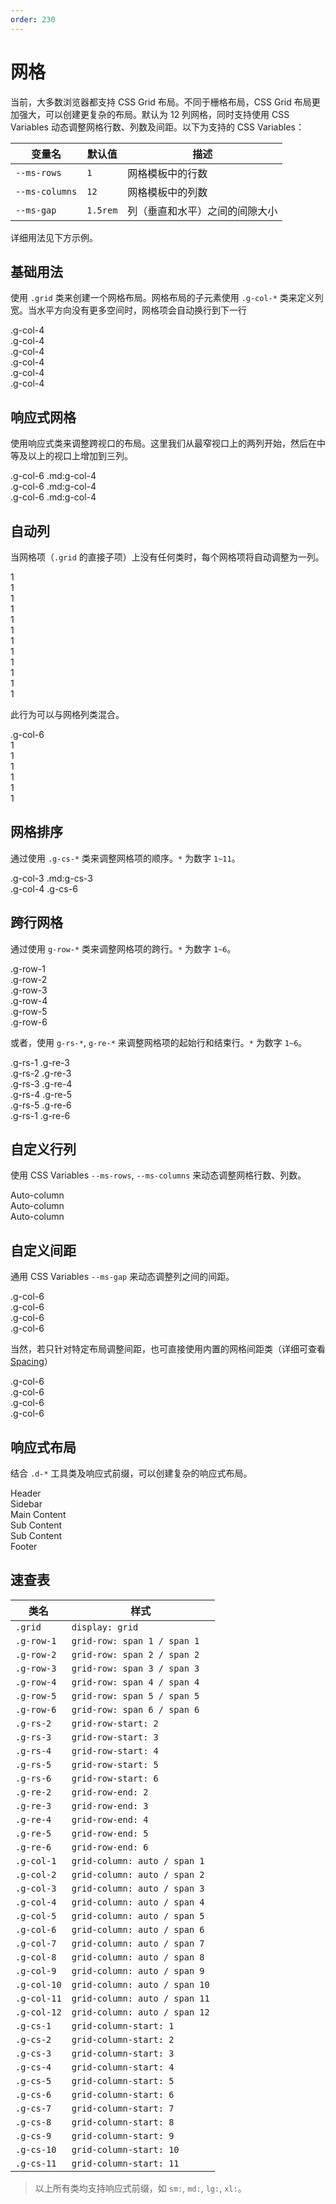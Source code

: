 ```yaml
---
order: 230
---
```


# 网格

当前，大多数浏览器都支持 CSS Grid 布局。不同于栅格布局，CSS Grid 布局更加强大，可以创建更复杂的布局。默认为 12 列网格，同时支持使用 CSS Variables 动态调整网格行数、列数及间距。以下为支持的 CSS Variables：

| 变量名         | 默认值   | 描述                           |
| -------------- | -------- | ------------------------------ |
| `--ms-rows`    | `1`      | 网格模板中的行数               |
| `--ms-columns` | `12`     | 网格模板中的列数               |
| `--ms-gap`     | `1.5rem` | 列（垂直和水平）之间的间隙大小 |

详细用法见下方示例。

## 基础用法

使用 `.grid` 类来创建一个网格布局。网格布局的子元素使用 `.g-col-*` 类来定义列宽。当水平方向没有更多空间时，网格项会自动换行到下一行

<Story title="基础用法">
<div class="demo-grid grid text-center my-5">
  <div class="g-col-4">.g-col-4</div>
  <div class="g-col-4">.g-col-4</div>
  <div class="g-col-4">.g-col-4</div>
  <div class="g-col-4">.g-col-4</div>
  <div class="g-col-4">.g-col-4</div>
  <div class="g-col-4">.g-col-4</div>
</div>
</Story>

## 响应式网格

使用响应式类来调整跨视口的布局。这里我们从最窄视口上的两列开始，然后在中等及以上的视口上增加到三列。

<Story title="响应式网格">
<div class="demo-grid grid text-center my-5">
  <div class="g-col-6 md:g-col-4">.g-col-6 .md:g-col-4</div>
  <div class="g-col-6 md:g-col-4">.g-col-6 .md:g-col-4</div>
  <div class="g-col-6 md:g-col-4">.g-col-6 .md:g-col-4</div>
</div>
</Story>

## 自动列

当网格项（`.grid` 的直接子项）上没有任何类时，每个网格项将自动调整为一列。

<Story title="自动列">
<div class="demo-grid grid text-center my-5">
  <div>1</div>
  <div>1</div>
  <div>1</div>
  <div>1</div>
  <div>1</div>
  <div>1</div>
  <div>1</div>
  <div>1</div>
  <div>1</div>
  <div>1</div>
  <div>1</div>
  <div>1</div>
</div>
</Story>

此行为可以与网格列类混合。

<Story title="混用自动列">
<div class="demo-grid grid text-center my-5">
  <div class="g-col-6">.g-col-6</div>
  <div>1</div>
  <div>1</div>
  <div>1</div>
  <div>1</div>
  <div>1</div>
  <div>1</div>
</div>
</Story>

## 网格排序

通过使用 `.g-cs-*` 类来调整网格项的顺序。`*` 为数字 `1~11`。

<Story title="网格排序">
<div class="demo-grid grid text-center my-5">
  <div class="g-col-3 md:g-cs-3">.g-col-3 .md:g-cs-3</div>
  <div class="g-col-4 g-cs-6">.g-col-4 .g-cs-6</div>
</div>
</Story>

## 跨行网格

通过使用 `g-row-*` 类来调整网格项的跨行。`*` 为数字 `1~6`。

<Story title="跨行网格">
<div class="demo-grid grid my-5">
  <div class="g-col-2 g-row-1">.g-row-1</div>
  <div class="g-col-2 g-row-2">.g-row-2</div>
  <div class="g-col-2 g-row-3">.g-row-3</div>
  <div class="g-col-2 g-row-4">.g-row-4</div>
  <div class="g-col-2 g-row-5">.g-row-5</div>
  <div class="g-col-2 g-row-6">.g-row-6</div>
</div>
</Story>

或者，使用 `g-rs-*`, `g-re-*` 来调整网格项的起始行和结束行。`*` 为数字 `1~6`。

<Story title="自定义跨行">
<div class="demo-grid grid my-5">
  <div class="g-col-2 g-rs-1 g-re-2">.g-rs-1 .g-re-3</div>
  <div class="g-col-2 g-cs-3 g-rs-2 g-re-3">.g-rs-2 .g-re-3</div>
  <div class="g-col-2 g-cs-5 g-rs-3 g-re-4">.g-rs-3 .g-re-4</div>
  <div class="g-col-2 g-cs-7 g-rs-4 g-re-5">.g-rs-4 .g-re-5</div>
  <div class="g-col-2 g-cs-9 g-rs-5 g-re-6">.g-rs-5 .g-re-6</div>
  <div class="g-col-2 g-cs-11 g-rs-1 g-re-6">.g-rs-1 .g-re-6</div>
</div>
</Story>

## 自定义行列

使用 CSS Variables `--ms-rows`, `--ms-columns` 来动态调整网格行数、列数。

<Story title="自定义行列">
<div class="demo-grid grid text-center my-5" style="--ms-rows: 3; --ms-columns: 3;">
  <div>Auto-column</div>
  <div class="g-cs-2 g-rs-2" style="grid-row: 2">Auto-column</div>
  <div class="g-cs-3 g-rs-3" style="grid-row: 3">Auto-column</div>
</div>
</Story>

## 自定义间距

通用 CSS Variables `--ms-gap` 来动态调整列之间的间距。

<Story title="自定义间距">
<div class="demo-grid grid text-center my-5" style="--ms-gap: .5rem 1rem;">
  <div class="g-col-6">.g-col-6</div>
  <div class="g-col-6">.g-col-6</div>

  <div class="g-col-6">.g-col-6</div>
  <div class="g-col-6">.g-col-6</div>
</div>
</Story>

当然，若只针对特定布局调整间距，也可直接使用内置的网格间距类（详细可查看 [Spacing](../utilities/spacing.md)）

<Story title="自定义间距">
<div class="demo-grid grid text-center row-gap-2 column-gap-0 my-5">
  <div class="g-col-6">.g-col-6</div>
  <div class="g-col-6">.g-col-6</div>

  <div class="g-col-6">.g-col-6</div>
  <div class="g-col-6">.g-col-6</div>
</div>
</Story>

## 响应式布局

结合 `.d-*` 工具类及响应式前缀，可以创建复杂的响应式布局。

<Story title="复杂混合布局">
<div class="demo-grid grid row-gap-2 text-center my-5">
  <div class="g-col-12">
    Header
  </div>
  <div class="g-col-4 g-row-2 d-none md:d-block">
    Sidebar
  </div>
  <div class="g-col-12 md:g-col-8">
    Main Content
  </div>
  <div class="g-col-6 md:g-col-4">
    Sub Content
  </div>
  <div class="g-col-6 md:g-col-4">
    Sub Content
  </div>
  <div class="g-col-12">
    Footer
  </div>
</div>
</Story>

## 速查表

| 类名        | 样式                          |
| ----------- | ----------------------------- |
| `.grid`     | `display: grid`               |
| `.g-row-1`  | `grid-row: span 1 / span 1`   |
| `.g-row-2`  | `grid-row: span 2 / span 2`   |
| `.g-row-3`  | `grid-row: span 3 / span 3`   |
| `.g-row-4`  | `grid-row: span 4 / span 4`   |
| `.g-row-5`  | `grid-row: span 5 / span 5`   |
| `.g-row-6`  | `grid-row: span 6 / span 6`   |
| `.g-rs-2`   | `grid-row-start: 2`           |
| `.g-rs-3`   | `grid-row-start: 3`           |
| `.g-rs-4`   | `grid-row-start: 4`           |
| `.g-rs-5`   | `grid-row-start: 5`           |
| `.g-rs-6`   | `grid-row-start: 6`           |
| `.g-re-2`   | `grid-row-end: 2`             |
| `.g-re-3`   | `grid-row-end: 3`             |
| `.g-re-4`   | `grid-row-end: 4`             |
| `.g-re-5`   | `grid-row-end: 5`             |
| `.g-re-6`   | `grid-row-end: 6`             |
| `.g-col-1`  | `grid-column: auto / span 1`  |
| `.g-col-2`  | `grid-column: auto / span 2`  |
| `.g-col-3`  | `grid-column: auto / span 3`  |
| `.g-col-4`  | `grid-column: auto / span 4`  |
| `.g-col-5`  | `grid-column: auto / span 5`  |
| `.g-col-6`  | `grid-column: auto / span 6`  |
| `.g-col-7`  | `grid-column: auto / span 7`  |
| `.g-col-8`  | `grid-column: auto / span 8`  |
| `.g-col-9`  | `grid-column: auto / span 9`  |
| `.g-col-10` | `grid-column: auto / span 10` |
| `.g-col-11` | `grid-column: auto / span 11` |
| `.g-col-12` | `grid-column: auto / span 12` |
| `.g-cs-1`   | `grid-column-start: 1`        |
| `.g-cs-2`   | `grid-column-start: 2`        |
| `.g-cs-3`   | `grid-column-start: 3`        |
| `.g-cs-4`   | `grid-column-start: 4`        |
| `.g-cs-5`   | `grid-column-start: 5`        |
| `.g-cs-6`   | `grid-column-start: 6`        |
| `.g-cs-7`   | `grid-column-start: 7`        |
| `.g-cs-8`   | `grid-column-start: 8`        |
| `.g-cs-9`   | `grid-column-start: 9`        |
| `.g-cs-10`  | `grid-column-start: 10`       |
| `.g-cs-11`  | `grid-column-start: 11`       |

> 以上所有类均支持响应式前缀，如 `sm:`, `md:`, `lg:`, `xl:`。
